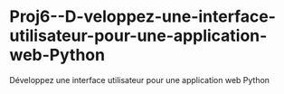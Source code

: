 # Proj6--D-veloppez-une-interface-utilisateur-pour-une-application-web-Python
Développez une interface utilisateur pour une application web Python
